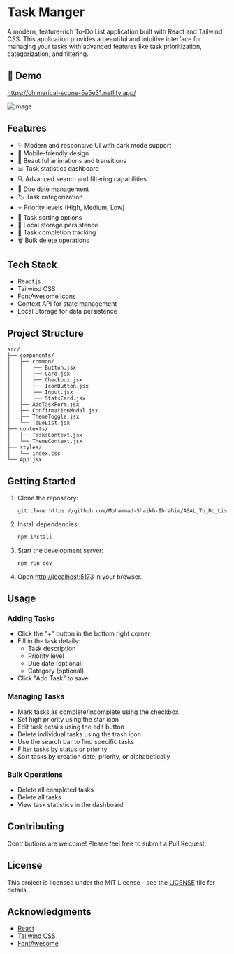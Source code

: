 # Task Manger

A modern, feature-rich To-Do List application built with React and Tailwind CSS. This application provides a beautiful and intuitive interface for managing your tasks with advanced features like task prioritization, categorization, and filtering.

<h2 align="left">📸 Demo </h2>

https://chimerical-scone-5a5e31.netlify.app/

![image](https://github.com/user-attachments/assets/dfab02a3-b497-4770-8d29-8783be6ed30a)

## Features

- ✨ Modern and responsive UI with dark mode support
- 📱 Mobile-friendly design
- 🎨 Beautiful animations and transitions
- 📊 Task statistics dashboard
- 🔍 Advanced search and filtering capabilities
- 📅 Due date management
- 🏷️ Task categorization
- ⭐ Priority levels (High, Medium, Low)
- 🔄 Task sorting options
- 💾 Local storage persistence
- 🎯 Task completion tracking
- 🗑️ Bulk delete operations

## Tech Stack

- React.js
- Tailwind CSS
- FontAwesome Icons
- Context API for state management
- Local Storage for data persistence

## Project Structure

```
src/
├── components/
│   ├── common/
│   │   ├── Button.jsx
│   │   ├── Card.jsx
│   │   ├── Checkbox.jsx
│   │   ├── IconButton.jsx
│   │   ├── Input.jsx
│   │   └── StatsCard.jsx
│   ├── AddTaskForm.jsx
│   ├── ConfirmationModal.jsx
│   ├── ThemeToggle.jsx
│   └── ToDoList.jsx
├── contexts/
│   ├── TasksContext.jsx
│   └── ThemeContext.jsx
├── styles/
│   └── index.css
└── App.jsx
```

## Getting Started

1. Clone the repository:
   ```bash
   git clone https://github.com/Mohammad-Shaikh-Ibrahim/ASAL_To_Do_List.git
   ```

2. Install dependencies:
   ```bash
   npm install
   ```

3. Start the development server:
   ```bash
   npm run dev
   ```

4. Open [http://localhost:5173](http://localhost:5173) in your browser.

## Usage

### Adding Tasks
- Click the "+" button in the bottom right corner
- Fill in the task details:
  - Task description
  - Priority level
  - Due date (optional)
  - Category (optional)
- Click "Add Task" to save

### Managing Tasks
- Mark tasks as complete/incomplete using the checkbox
- Set high priority using the star icon
- Edit task details using the edit button
- Delete individual tasks using the trash icon
- Use the search bar to find specific tasks
- Filter tasks by status or priority
- Sort tasks by creation date, priority, or alphabetically

### Bulk Operations
- Delete all completed tasks
- Delete all tasks
- View task statistics in the dashboard

## Contributing

Contributions are welcome! Please feel free to submit a Pull Request.

## License

This project is licensed under the MIT License - see the [LICENSE](LICENSE) file for details.

## Acknowledgments

- [React](https://reactjs.org/)
- [Tailwind CSS](https://tailwindcss.com/)
- [FontAwesome](https://fontawesome.com/)

